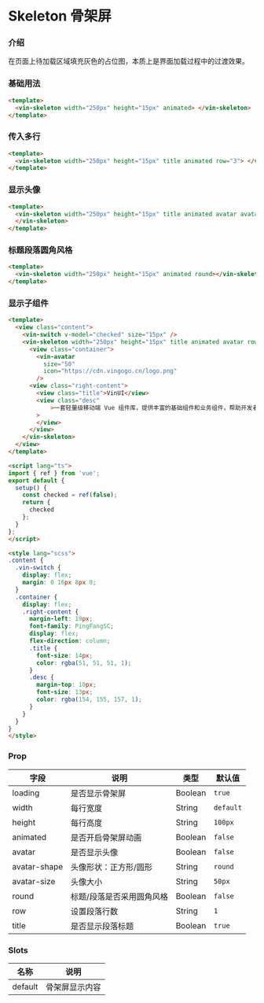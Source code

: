 # Skeleton 骨架屏

### 介绍

在页面上待加载区域填充灰色的占位图，本质上是界面加载过程中的过渡效果。

### 基础用法

```html
<template>
  <vin-skeleton width="250px" height="15px" animated> </vin-skeleton>
</template>
```

### 传入多行

```html
<template>
  <vin-skeleton width="250px" height="15px" title animated row="3"> </vin-skeleton>
</template>
```

### 显示头像

```html
<template>
  <vin-skeleton width="250px" height="15px" title animated avatar avatarSize="100px" row="3">
  </vin-skeleton>
</template>
```

### 标题段落圆角风格

```html
<template>
  <vin-skeleton width="250px" height="15px" animated round></vin-skeleton>
</template>
```

### 显示子组件

```html
<template>
  <view class="content">
    <vin-switch v-model="checked" size="15px" />
    <vin-skeleton width="250px" height="15px" title animated avatar row="3" :loading="!checked">
      <view class="container">
        <vin-avatar
          size="50"
          icon="https://cdn.vingogo.cn/logo.png"
        />
      <view class="right-content">
        <view class="title">VinUI</view>
        <view class="desc"
            >一套轻量级移动端 Vue 组件库，提供丰富的基础组件和业务组件，帮助开发者快速搭建移动应用。</div
        >
        </view>
      </view>
    </vin-skeleton>
  </view>
</template>

<script lang="ts">
import { ref } from 'vue';
export default {
  setup() {
    const checked = ref(false);
    return {
      checked
    };
  }
};
</script>

<style lang="scss">
.content {
  .vin-switch {
    display: flex;
    margin: 0 16px 8px 0;
  }
  .container {
    display: flex;
    .right-content {
      margin-left: 19px;
      font-family: PingFangSC;
      display: flex;
      flex-direction: column;
      .title {
        font-size: 14px;
        color: rgba(51, 51, 51, 1);
      }
      .desc {
        margin-top: 10px;
        font-size: 13px;
        color: rgba(154, 155, 157, 1);
      }
    }
  }
}
</style>

```

### Prop

| 字段         | 说明                      | 类型    | 默认值    |
| ------------ | ------------------------- | ------- | --------- |
| loading      | 是否显示骨架屏            | Boolean | `true`    |
| width        | 每行宽度                  | String  | `default` |
| height       | 每行高度                  | String  | `100px`   |
| animated     | 是否开启骨架屏动画        | Boolean | `false`   |
| avatar       | 是否显示头像              | Boolean | `false`   |
| avatar-shape | 头像形状：正方形/圆形     | String  | `round`   |
| avatar-size  | 头像大小                  | String  | `50px`    |
| round        | 标题/段落是否采用圆角风格 | Boolean | `false`   |
| row          | 设置段落行数              | String  | `1`       |
| title        | 是否显示段落标题          | Boolean | `true`    |

### Slots

| 名称    | 说明           |
| ------- | -------------- |
| default | 骨架屏显示内容 |

